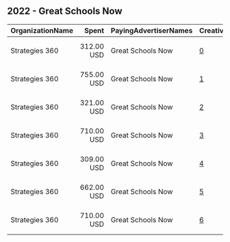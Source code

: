 ## 2022 - Great Schools Now 
|OrganizationName|Spent|PayingAdvertiserNames|CreativeUrls|Impressions|Genders|AgeBrackets|CountryCodes|BillingAddresses|CandidateBallotInformation|
|:---|---:|:---|:---|---:|:---|:---|:---|:---|:---|
|Strategies 360|312.00 USD|Great Schools Now|[0](https://www.snap.com/political-ads/asset/aaa3faecf24401c9af16e8bf07b88d7cca321d4f026a1068f94d0c25ff91342a?mediaType=png)|25,586||18+|united states|"1505 Westlake Ave N Suite 1000,Seattle,98109,US"|Great Schools Now|
|Strategies 360|755.00 USD|Great Schools Now|[1](https://www.snap.com/political-ads/asset/b289f055435af6f75ae21833760fb2ac3ba7af603e4b8f89fe7618895f106326?mediaType=png)|61,973||18+|united states|"1505 Westlake Ave N Suite 1000,Seattle,98109,US"|Great Schools Now|
|Strategies 360|321.00 USD|Great Schools Now|[2](https://www.snap.com/political-ads/asset/df9da88810efcd46fe0c1c042d7246f0e650618f3766505463384e685ded2325?mediaType=png)|22,291||18+|united states|"1505 Westlake Ave N Suite 1000,Seattle,98109,US"|Great Schools Now|
|Strategies 360|710.00 USD|Great Schools Now|[3](https://www.snap.com/political-ads/asset/359aa46065c981d9dcf92732cc9cf0013584bcc8e3a6eb0cde39e4e690a44a2a?mediaType=png)|63,832||18+|united states|"1505 Westlake Ave N Suite 1000,Seattle,98109,US"|Great Schools Now|
|Strategies 360|309.00 USD|Great Schools Now|[4](https://www.snap.com/political-ads/asset/5d1640373ef14f307c6a579b94220bb2fc760b838918283da617ab1a0d726e3a?mediaType=png)|26,598||18+|united states|"1505 Westlake Ave N Suite 1000,Seattle,98109,US"|Great Schools Now|
|Strategies 360|662.00 USD|Great Schools Now|[5](https://www.snap.com/political-ads/asset/727e6a399e8658c347ca2628fbf71e17fc2ff3442e5ba21e0b6bbb86c90e30eb?mediaType=png)|56,231||18+|united states|"1505 Westlake Ave N Suite 1000,Seattle,98109,US"|Great Schools Now|
|Strategies 360|710.00 USD|Great Schools Now|[6](https://www.snap.com/political-ads/asset/03beccde71be13a7c5eb7a45544f24ef46354a1211bde031902ff934d3c2c4fb?mediaType=png)|66,046||18+|united states|"1505 Westlake Ave N Suite 1000,Seattle,98109,US"|Great Schools Now|
